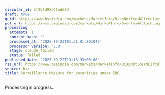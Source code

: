 ```yaml
---
circular_id: 5f25fd98e1fad683
draft: true
guid: https://www.bseindia.com/markets/MarketInfo/DispNoticesNCirculars.aspx?Noticeid={FE887D5B-993C-4649-BFC1-B78DCF9F03AE}&noticeno=20250922-29&dt=09/22/2025&icount=29&totcount=58&flag=0
pdf_url: https://www.bseindia.com/markets/MarketInfo/DownloadAttach.aspx?id=20250922-29&attachedId=31f741bb-29d6-4e47-97ec-d1fa8651d730
processing:
  attempts: 1
  content_hash: ''
  processed_at: '2025-09-23T01:31:01.801045'
  processor_version: '2.0'
  stage: claude_failed
  status: failed
published_date: '2025-09-22T13:13:33+00:00'
rss_url: https://www.bseindia.com/markets/MarketInfo/DispNoticesNCirculars.aspx?Noticeid={FE887D5B-993C-4649-BFC1-B78DCF9F03AE}&noticeno=20250922-29&dt=09/22/2025&icount=29&totcount=58&flag=0
source: bse
title: Surveillance Measure for securities under IBC
---
```


Processing in progress...